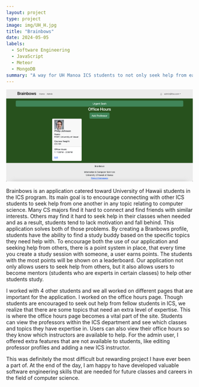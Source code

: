 ```yaml
---
layout: project
type: project
image: img/UH_H.jpg
title: "Brainbows"
date: 2024-05-05
labels:
  - Software Engineering
  - JavaScript
  - Meteor
  - MongoDB
summary: "A way for UH Manoa ICS students to not only seek help from each other, but also to connect and get motivated to study."
---
```


<div class="text-center p-4">
  <img width="600px" src="../img/Brainbows.jpg" class="img-thumbnail" >
</div>

Brainbows is an application catered toward University of Hawaii students in the ICS program. Its main goal is to encourage connecting with other ICS students to seek help from one another in any topic relating to computer science. Many CS majors find it hard to connect and find friends with similar interests. Others may find it hard to seek help in their classes when needed and as a result, students tend to lack motivation and fall behind. This application solves both of those problems. By creating a Branbows profile, students have the ability to find a study buddy based on the specific topics they need help with. To encourage both the use of our application and seeking help from others, there is a point system in place, that every time you create a study session with someone, a user earns points. The students with the most points will be shown on a leaderboard. Our application not only allows users to seek help from others, but it also allows users to become mentors (students who are experts in certain classes) to help other students study. 

I worked with 4 other students and we all worked on different pages that are important for the application. I worked on the office hours page. Though students are encouraged to seek out help from fellow students in ICS, we realize that there are some topics that need an extra level of expertise. This is where the office hours page becomes a vital part of the site. Students can view the professors within the ICS department and see which classes and topics they have expertise in. Users can also view their office hours so they know which instructors are available to help. For the admin user, I offered extra features that are not available to students, like editing professor profiles and adding a new ICS instructor.

This was definitely the most difficult but rewarding project I have ever been a part of. At the end of the day, I am happy to have developed valuable software engineering skills that are needed for future classes and careers in the field of computer science. 
